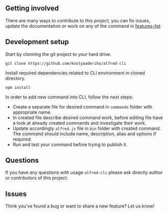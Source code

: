 ## Getting involved

There are many ways to contribute to this project, you can fix issues, update the documentation or work on any of the command in [features-list](https://github.com/kostyaaderiho/alfred-cli/tree/master/commands)

## Development setup

Start by clonning the git project to your hard drive.

```
git clone https://github.com/kostyaaderiho/alfred-cli

```

Install required dependencies related to CLI environment in cloned directory.

```
npm install
```

In order to add new command into CLI, follow the next steps:

- Create a separate file for desired command in `commands` folder with appropriate name. 
- In created file describe desired command work, before editing file have a look at already created commands and investigate their work.
- Update accordingly `alfred.js` file in `bin` folder with created command. The command should include name, description, alias and options if required.
- Run and test your command before trying to publish it. 

## Questions

If you have any questions with usage `alfred-cli` please ask directly author or contributors of this project.

## Issues
Think you've found a bug or want to share a new feature? Let us know!
